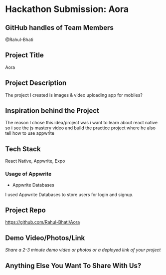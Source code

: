 # Hackathon Submission: Aora


## GitHub handles of Team Members  
@Rahul-Bhati


## Project Title
Aora

## Project Description    
The project I created is images & video uploading app for mobiles?

## Inspiration behind the Project  
The reason I chose this idea/project was i want to learn about react native so i see the js mastery video and build the practice project where he also tell how to use appwrite

## Tech Stack    
React Native, Appwrite, Expo

### Usage of Appwrite
- Appwrite Databases

I used Appwrite Databases to store users for login and signup. 
<!--

- Appwrite Databases

I used Appwrite Databases to...

- Appwrite Storage

I used Appwrite Storage to...

.
.
.

-->

## Project Repo  
https://github.com/Rahul-Bhati/Aora

## Demo Video/Photos/Link
_Share a 2-3 minute demo video or photos or a deployed link of your project_

## Anything Else You Want To Share With Us?

